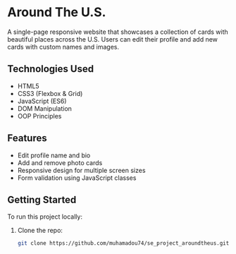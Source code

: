 # Around The U.S.

A single-page responsive website that showcases a collection of cards with beautiful places across the U.S. Users can edit their profile and add new cards with custom names and images.

## Technologies Used

- HTML5
- CSS3 (Flexbox & Grid)
- JavaScript (ES6)
- DOM Manipulation
- OOP Principles

## Features

- Edit profile name and bio
- Add and remove photo cards
- Responsive design for multiple screen sizes
- Form validation using JavaScript classes

## Getting Started

To run this project locally:

1. Clone the repo:

   ```bash
   git clone https://github.com/muhamadou74/se_project_aroundtheus.git

   ```
